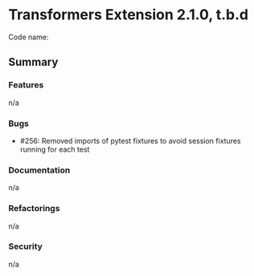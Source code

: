 # Transformers Extension 2.1.0, t.b.d

Code name: 

## Summary


### Features

n/a

### Bugs

- #256: Removed imports of pytest fixtures to avoid session fixtures running for each test

### Documentation

n/a

### Refactorings

n/a

### Security 

n/a